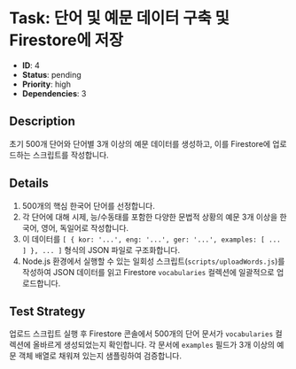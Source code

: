 # Task: 단어 및 예문 데이터 구축 및 Firestore에 저장

- **ID**: 4
- **Status**: pending
- **Priority**: high
- **Dependencies**: 3

## Description
초기 500개 단어와 단어별 3개 이상의 예문 데이터를 생성하고, 이를 Firestore에 업로드하는 스크립트를 작성합니다.

## Details
1. 500개의 핵심 한국어 단어를 선정합니다.
2. 각 단어에 대해 시제, 능/수동태를 포함한 다양한 문법적 상황의 예문 3개 이상을 한국어, 영어, 독일어로 작성합니다.
3. 이 데이터를 `[ { kor: '...', eng: '...', ger: '...', examples: [ ... ] }, ... ]` 형식의 JSON 파일로 구조화합니다.
4. Node.js 환경에서 실행할 수 있는 일회성 스크립트(`scripts/uploadWords.js`)를 작성하여 JSON 데이터를 읽고 Firestore `vocabularies` 컬렉션에 일괄적으로 업로드합니다.

## Test Strategy
업로드 스크립트 실행 후 Firestore 콘솔에서 500개의 단어 문서가 `vocabularies` 컬렉션에 올바르게 생성되었는지 확인합니다. 각 문서에 `examples` 필드가 3개 이상의 예문 객체 배열로 채워져 있는지 샘플링하여 검증합니다. 